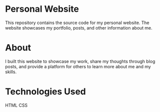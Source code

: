 # Personal Website
This repository contains the source code for my personal website. The website showcases my portfolio, posts, and other information about me.

# About
I built this website to showcase my work, share my thoughts through blog posts, and provide a platform for others to learn more about me and my skills.

# Technologies Used
HTML
CSS
